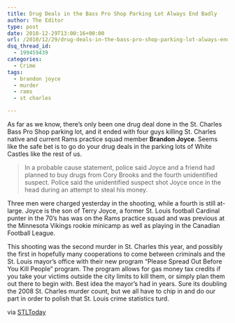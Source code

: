 ```yaml
---
title: Drug Deals in the Bass Pro Shop Parking Lot Always End Badly
author: The Editor
type: post
date: 2010-12-29T13:00:16+00:00
url: /2010/12/29/drug-deals-in-the-bass-pro-shop-parking-lot-always-end-badly/
dsq_thread_id:
  - 199459439
categories:
  - Crime
tags:
  - brandon joyce
  - murder
  - rams
  - st charles

---
```

As far as we know, there&#8217;s only been one drug deal done in the St. Charles Bass Pro Shop parking lot, and it ended with four guys killing St. Charles native and current Rams practice squad member **Brandon Joyce**. Seems like the safe bet is to go do your drug deals in the parking lots of White Castles like the rest of us.

> In a probable cause statement, police said Joyce and a friend had planned to buy drugs from Cory Brooks and the fourth unidentified suspect. Police said the unidentified suspect shot Joyce once in the head during an attempt to steal his money.

Three men were charged yesterday in the shooting, while a fourth is still at-large. Joyce is the son of Terry Joyce, a former St. Louis football Cardinal punter in the 70&#8217;s has was on the Rams practice squad and was previous at the Minnesota Vikings rookie minicamp as well as playing in the Canadian Football League.

This shooting was the second murder in St. Charles this year, and possibly the first in hopefully many cooperations to come between criminals and the St. Louis mayor&#8217;s office with their new program &#8220;Please Spread Out Before You Kill People&#8221; program. The program allows for gas money tax credits if you take your victims outside the city limits to kill them, or simply plan them out there to begin with. Best idea the mayor&#8217;s had in years. Sure its doubling the 2008 St. Charles murder count, but we all have to chip in and do our part in order to polish that St. Louis crime statistics turd.

via <a href="http://www.stltoday.com/news/local/metro/article_751be4cc-129c-11e0-9d8c-0017a4a78c22.html" target="_blank">STLToday</a>